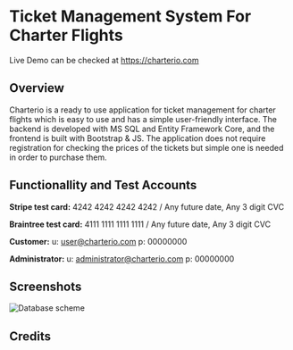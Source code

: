 # Ticket Management System For Charter Flights
Live Demo can be checked at https://charterio.com

## Overview
Charterio is a ready to use application for ticket management for charter flights which is easy to use and has a simple user-friendly interface. The backend is developed with MS SQL and Entity Framework Core, and the frontend is built with Bootstrap & JS. The application does not require registration for checking the prices of the tickets but simple one is needed in order to purchase them.

## Functionallity and Test Accounts

**Stripe test card:** 4242 4242 4242 4242 / Any future date, Any 3 digit CVC

**Braintree test card:** 4111 1111 1111 1111 / Any future date, Any 3 digit CVC

**Customer:** u: user@charterio.com p: 00000000

**Administrator:** u: administrator@charterio.com p: 00000000

## Screenshots
![Database scheme](https://res.cloudinary.com/charterio/image/upload/v1647886430/assets/db_scheme_fa9kqn.jpg)


## Credits
